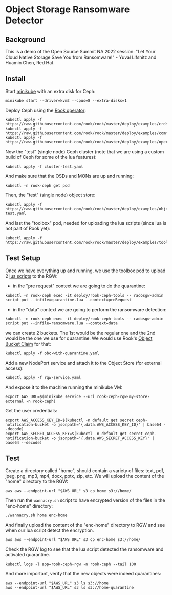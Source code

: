 # Object Storage Ransomware Detector

## Background

This is a demo of the Open Source Summit NA 2022 session: "Let Your Cloud Native Storage Save You from Ransomware!" - Yuval Lifshitz and Huamin Chen, Red Hat.

## Install

Start [minikube](https://minikube.sigs.k8s.io/docs/start/) with an extra disk for Ceph:

```console
minikube start --driver=kvm2 --cpus=8 --extra-disks=1
```

Deploy Ceph using the [Rook operator](https://rook.io/docs/rook/v1.9/Getting-Started/quickstart/):

```console
kubectl apply -f https://raw.githubusercontent.com/rook/rook/master/deploy/examples/crds.yaml
kubectl apply -f https://raw.githubusercontent.com/rook/rook/master/deploy/examples/common.yaml
kubectl apply -f https://raw.githubusercontent.com/rook/rook/master/deploy/examples/operator.yaml
```

Now the "test" (single node) Ceph cluster (note that we are using a custom build of Ceph for some of the lua features):

```console
kubectl apply -f cluster-test.yaml
```

And make sure that the OSDs and MONs are up and running:

```console
kubectl -n rook-ceph get pod
```

Then, the "test" (single node) object store:

```console
kubectl apply -f https://raw.githubusercontent.com/rook/rook/master/deploy/examples/object-test.yaml
```

And last the "toolbox" pod, needed for uploading the lua scripts (since lua is not part of Rook yet):

```console
kubectl apply -f https://raw.githubusercontent.com/rook/rook/master/deploy/examples/toolbox.yaml
```

## Test Setup

Once we have everything up and running, we use the toolbox pod to upload 2 [lua scripts](https://docs.ceph.com/en/latest/radosgw/lua-scripting/) to the RGW:

* in the "pre request" context we are going to do the quarantine:

```console
kubectl -n rook-ceph exec -it deploy/rook-ceph-tools -- radosgw-admin script put --infile=quarantine.lua --context=preRequest
```

* in the "data" context we are going to perform the ransomware detection:

```console
kubectl -n rook-ceph exec -it deploy/rook-ceph-tools -- radosgw-admin script put --infile=ransomware.lua --context=data
```

we can create 2 buckets. The 1st would be the regular one and the 2nd would be the one we use for quarantine.
We would use Rook's [Object Bucket Claim](https://rook.io/docs/rook/v1.9/ceph-object-bucket-claim.html) for that:

```console
kubectl apply -f obc-with-quarantine.yaml
```

Add a new NodePort service and attach it to the Object Store (for external access):

```console
kubectl apply -f rgw-service.yaml
```

And expose it to the machine running the minikube VM:

```console
export AWS_URL=$(minikube service --url rook-ceph-rgw-my-store-external -n rook-ceph)
```

Get the user credentials:

```console
export AWS_ACCESS_KEY_ID=$(kubectl -n default get secret ceph-notification-bucket -o jsonpath='{.data.AWS_ACCESS_KEY_ID}' | base64 --decode)
export AWS_SECRET_ACCESS_KEY=$(kubectl -n default get secret ceph-notification-bucket -o jsonpath='{.data.AWS_SECRET_ACCESS_KEY}' | base64 --decode)
```

## Test

Create a directory called "home", should contain a variety of files: text, pdf, jpeg, png, mp3, mp4, docx, pptx, zip, etc.
We will upload the content of the "home" directory to the RGW:

```console
aws aws --endpoint-url "$AWS_URL" s3 cp home s3://home/
```

Then run the `wannacry.sh` script to have encrypted version of the files in the "enc-home" directory:

```console
./wannacry.sh home enc-home
```

And finally upload the content of the "enc-home" directory to RGW and see when our lua script detect the encryption.


```console
aws aws --endpoint-url "$AWS_URL" s3 cp enc-home s3://home/
```

Check the RGW log to see that the lua script detected the ransomware and activated quarantine.

```console
kubectl logs -l app=rook-ceph-rgw -n rook-ceph --tail 100
```

And more important, verify that the new objects were indeed quarantines:

```console
aws --endpoint-url "$AWS_URL" s3 ls s3://home
aws --endpoint-url "$AWS_URL" s3 ls s3://home-quarantine
```

